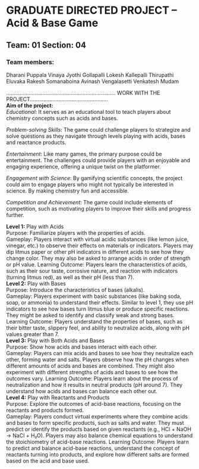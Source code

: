 # GRADUATE DIRECTED PROJECT – Acid & Base Game

## Team: 01 Section: 04

### Team members:
Dharani Puppala
Vinaya Jyothi Gollapalli
Lokesh Kallepalli
Thirupathi Eluvaka
Rakesh Somanaboina
Avinash Vengalasetti
Venkatesh Mudam

.........................................................................
WORK WITH THE PROJECT....................................................<br>
**Aim of the project:** <br>
_Educational_: It serves as an educational tool to teach players about chemistry concepts such as acids and bases. 

_Problem-solving Skills_: The game could challenge players to strategize and solve questions as they navigate through levels playing with acids, bases and reactance products. 

_Entertainment_: Like many games, the primary purpose could be entertainment. The challenges could provide players with an enjoyable and engaging experience, offering a unique twist on the platformer. 

_Engagement with Science_: By gamifying scientific concepts, the project could aim to engage players who might not typically be interested in science. By making chemistry fun and accessible. 

_Competition and Achievement_: The game could include elements of competition, such as motivating players to improve their skills and progress further. 

**Level 1:** Play with Acids <br>
Purpose: Familiarize players with the properties of acids.<br>
Gameplay: Players interact with virtual acidic substances (like lemon juice, vinegar, etc.) to observe their effects on materials or indicators.
Players may dip litmus paper or other pH indicators in different acids to see how they change color.
They may also be asked to arrange acids in order of strength or pH value.
Learning Outcome: Players learn the characteristics of acids, such as their sour taste, corrosive nature, and reaction with indicators (turning litmus red), as well as their pH (less than 7).<br>
**Level 2:** Play with Bases <br>
Purpose: Introduce the characteristics of bases (alkalis). <br>
Gameplay: Players experiment with basic substances (like baking soda, soap, or ammonia) to understand their effects.
Similar to level 1, they use pH indicators to see how bases turn litmus blue or produce specific reactions.
They might be asked to identify and classify weak and strong bases.
Learning Outcome: Players understand the properties of bases, such as their bitter taste, slippery feel, and ability to neutralize acids, along with pH values greater than 7. <br>
**Level 3:** Play with Both Acids and Bases <br>
Purpose: Show how acids and bases interact with each other. <br>
Gameplay: Players can mix acids and bases to see how they neutralize each other, forming water and salts.
Players observe how the pH changes when different amounts of acids and bases are combined.
They might also experiment with different strengths of acids and bases to see how the outcomes vary.
Learning Outcome: Players learn about the process of neutralization and how it results in neutral products (pH around 7). They understand how acids and bases can balance each other out. <br>
**Level 4:** Play with Reactants and Products <br>
Purpose: Explore the outcomes of acid-base reactions, focusing on the reactants and products formed. <br>
Gameplay: Players conduct virtual experiments where they combine acids and bases to form specific products, such as salts and water.
They must predict or identify the products based on given reactants (e.g., HCl + NaOH → NaCl + H₂O).
Players may also balance chemical equations to understand the stoichiometry of acid-base reactions.
Learning Outcome: Players learn to predict and balance acid-base reactions, understand the concept of reactants turning into products, and explore how different salts are formed based on the acid and base used.





